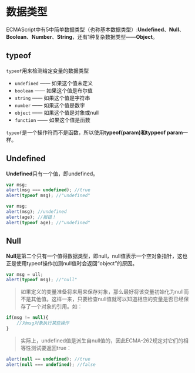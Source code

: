 # 数据类型

ECMAScript中有5中简单数据类型（也称基本数据类型）:**Undefined**、**Null**、**Boolean**、**Number**、**String**，还有1种复杂数据类型——**Object**。

## typeof

`typeof`用来检测给定变量的数据类型

* `undefined` —— 如果这个值未定义
* `boolean` —— 如果这个值是布尔值
* `string` —— 如果这个值是字符串
* `number` —— 如果这个值是数字
* `object` —— 如果这个值是对象或null
* `function` —— 如果这个值是函数

`typeof`是一个操作符而不是函数，所以使用**typeof(param)**和**typpeof param**一样。

## Undefined

**Undefined**只有一个值，即undefined。

``` javascript
var msg;
alert(msg === undefined); //true
alert(typeof msg); //"undefined"
```

``` javascript
var msg;
alert(msg); //undefined
alert(age); //报错！
alert(typeof age); //"undefined"
```

## Null

**Null**是第二个只有一个值得数据类型，即null，null值表示一个空对象指针，这也正是使用typeof操作加测null值时会返回“object”的原因。

``` javascript
var msg = ull;
alert(typeof msg); //"null"
```

> 如果定义的变量准备将来用来保存对象，那么最好将该变量初始化为null而不是其他值。这样一来，只要检查null值就可以知道相应的变量是否已经保存了一个对象的引用。如：

``` javascript
if(msg != null){
    //对msg对象执行某些操作
}
```

> 实际上，undefined值是派生自null值的，因此ECMA-262规定对它们的相等性测试要返回true：

``` javascript
alert(null == undefined); //true
alert(null === undefined); //false
```